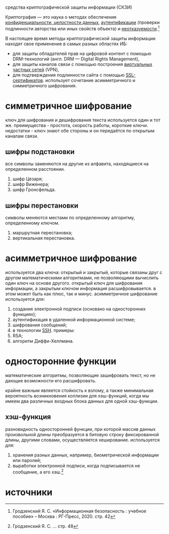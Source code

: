 средства криптографической защиты информации (СКЗИ)

Криптография — это наука о методах обеспечения [конфиденциальности, целостности данных](cia-triad.md), [аутентификации](authentication.md) (проверки подлинности авторства или иных свойств объекта) и [неотказуемости](cia-triad.md).[^1]

В настоящее время методы криптографической защиты информации находят свое применение в самых разных областях ИБ:
- для защиты обладателей прав на цифровой контент с помощью DRM-технологий (англ. DRM — Digital Rights Management),
- для защиты каналов связи с помощью построения [виртуальных частных сетей](vpn.md) (VPN),
- для подтверждения подлинности сайта с помощью [SSL-сертификатов](ssl-tls.md). использует сочетание асимметричного и симметричного шифрования.
# симметричное шифрование
ключ для шифрования и дешифрования текста используется один и тот же.
преимущества - простота, скорость работы, короткие ключи. недостатки - ключ знают обе стороны и он передаётся по открытым каналам связи.
## шифры подстановки
все символы заменяются на другие из алфавита, находящиеся на определенном расстоянии.
1. шифр Цезаря;
2. шифр Виженера;
3. шифр Гронсфельда.
## шифры перестановки
символы меняются местами по определенному алгоритму, определенному ключом.
1. маршрутная перестановка;
2. вертикальная перестановка.
# асимметричное шифрование
используется два ключа: открытый и закрытый, которые связаны друг с другом математическими алгоритмами, не позволяющими вычислить один ключ на основе другого. открытый ключ для шифрования информации, а закрытым ключом информация расшифровывается. в этом может быть как плюс, так и минус. 
асимметричное шифрование используется для:
1. создания электронной подписи (основано на односторонних функциях);
2. аутентификация в удаленной информационной системе;
3. шифрования сообщений;
4. в технологии [SSH](ssh.md).
примеры:
1. RSA;
2. алгоритм Диффи-Хеллмана.
# односторонние функции
математические алгоритмы, позволяющие зашифровать текст, но не дающие возможности его расшифровать.

крайне важным является стойкость к взлому, а также минимальная вероятность возникновения коллизии для хэш-функций, когда мы имеем два различных входных блока данных для одной хэш-функции. 
## хэш-функция
разновидность односторонней функции, при которой массив данных произвольной длины преобразуется в битовую строку фиксированной длины, другими словами, осуществляется хеширование. используется для:
1. хранения разных данных, например, биометрической информации или паролей;
2. выработки электронной подписи, когда подписывается не сообщение, а его хэш.[^2]
# источники
[^1]: Гродзенский Я. С. «Информационная безопасность : учебное пособие» – Москва : РГ-Пресс, 2020. стр. 42
[^2]: Гродзенский Я. С. … стр. 48
